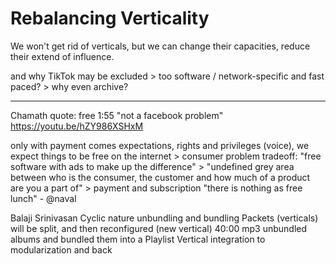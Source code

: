# Rebalancing Verticality

We won't get rid of verticals, but we can change their capacities, reduce their extend of influence.

and why TikTok may be excluded > too software / network-specific and fast paced? > why even archive?

- - - - - - - - - - -

 

Chamath quote: free
1:55
"not a facebook problem"
https://youtu.be/hZY986XSHxM

only with payment comes expectations, rights and privileges (voice), we expect things to be free on the internet > consumer problem
tradeoff: "free software with ads to make up the difference" > "undefined grey area between who is the consumer, the customer and how much of a product are you a part of" > payment and subscription
"there is nothing as free lunch" - @naval

Balaji Srinivasan
Cyclic nature
unbundling and bundling
Packets (verticals) will be split, and then reconfigured (new vertical)
40:00 mp3 unbundled albums and bundled them into a Playlist
Vertical integration to modularization and back
